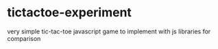 # tictactoe-experiment
very simple tic-tac-toe javascript game to implement with js libraries for comparison 
